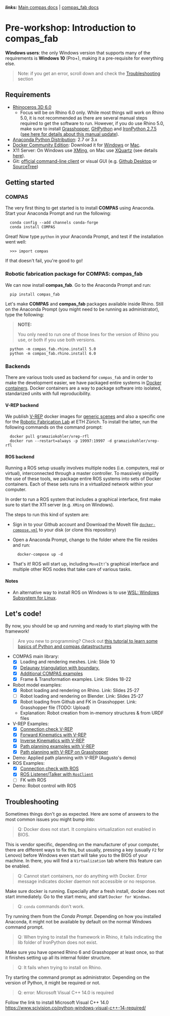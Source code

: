 _**links:**_ [Main compas docs](https://compas-dev.github.io/main/) | [compas_fab docs](https://gramaziokohler.github.io/compas_fab/latest/)

# Pre-workshop: Introduction to compas_fab

**Windows users**: the only Windows version that supports many of the requirements is **Windows 10** (Pro+), making it a pre-requisite for everything else.

> Note: if you get an error, scroll down and check the [Troubleshooting](#troubleshooting) section

## Requirements

* [Rhinoceros 3D 6.0](https://www.rhino3d.com/)
    * Focus will be on Rhino 6.0 only. While most things will work on Rhino 5.0, it is not recommended as there are several manual steps required to get the software to run. However, if you do use Rhino 5.0, make sure to install [Grasshopper](https://www.grasshopper3d.com/), [GHPython](https://www.food4rhino.com/app/ghpython) and [IronPython 2.7.5](https://github.com/IronLanguages/main/releases/tag/ipy-2.7.5) ([see here for details about this manual update](https://compas-dev.github.io/main/environments/rhino.html#ironpython-1)).
* [Anaconda Python Distribution](https://www.anaconda.com/download/): 2.7 or 3.x
* [Docker Community Edition](https://www.docker.com/get-started): Download it for [Windows](https://store.docker.com/editions/community/docker-ce-desktop-windows) or [Mac](https://store.docker.com/editions/community/docker-ce-desktop-mac).
* X11 Server: On Windows use [XMing](https://sourceforge.net/projects/xming/), on Mac use [XQuartz](https://www.xquartz.org/) (see details [here](https://medium.com/@mreichelt/how-to-show-x11-windows-within-docker-on-mac-50759f4b65cb)).
* Git: [official command-line client](https://git-scm.com/) or visual GUI (e.g. [Github Desktop](https://desktop.github.com/) or [SourceTree](https://www.sourcetreeapp.com/))

## Getting started

### COMPAS

The very first thing to get started is to install **COMPAS** using Anaconda. Start your Anaconda Prompt and run the following:

      conda config --add channels conda-forge
      conda install COMPAS

Great! Now type `python` in your Anaconda Prompt, and test if the installation went well:

      >>> import compas

If that doesn't fail, you're good to go!

### Robotic fabrication package for COMPAS: compas_fab

We can now install **compas_fab**. Go to the Anaconda Prompt and run:

      pip install compas_fab

Let's make **COMPAS** and **compas_fab** packages available inside Rhino. Still on the Anaconda Prompt (you might need to be running as administrator), type the following:

> **NOTE:** 
>
> You only need to run one of those lines for the version of Rhino you use, or both if you use both versions.

      python -m compas_fab.rhino.install 5.0
      python -m compas_fab.rhino.install 6.0

### Backends

There are various tools used as backend for `compas_fab` and in order to make the development easier, we have packaged entire systems in  [Docker containers](https://www.docker.com/resources/what-container). Docker containers are a way to package software into isolated, standarized units with full reproducibility. 

#### V-REP backend

We publish [V-REP](http://www.coppeliarobotics.com/) docker images for [generic scenes](https://hub.docker.com/r/gramaziokohler/vrep/) and also a specific one for the [Robotic Fabrication Lab](https://hub.docker.com/r/gramaziokohler/vrep-rfl/) at ETH Zürich. To install the latter, run the following commands on the command prompt:

      docker pull gramaziokohler/vrep-rfl
      docker run --restart=always -p 19997:19997 -d gramaziokohler/vrep-rfl

#### ROS backend

Running a ROS setup usually involves multiple nodes (i.e. computers, real or virtual), interconnected through a master controller. To massively simplify the use of these tools, we package entire ROS systems into sets of Docker containers. Each of these sets runs in a virtualized network within your computer.   

In order to run a ROS system that includes a graphical interface, first make sure to start the X11 server (e.g. `XMing` on Windows).

The steps to run this kind of system are:

* Sign in to your Github account and Download the MoveIt file [`docker-compose.yml`](https://github.com/gramaziokohler/compas_fab_preworkshop/blob/master/ros_systems/moveit/docker-compose.yml) to your disk (or clone this repository)
* Open a Anaconda Prompt, change to the folder where the file resides and run:

        docker-compose up -d

* That's it! ROS will start up, including `MoveIt!`'s graphical interface and multiple other ROS nodes that take care of various tasks.

#### Notes

* An alternative way to install ROS on Windows is to use [WSL: Windows Subsystem for Linux](https://docs.microsoft.com/en-us/windows/wsl/install-win10).

## Let's code!

By now, you should be up and running and ready to start playing with the framework!

> Are you new to programming? Check out [this tutorial to learn some basics of Python and compas datastructures](https://compas-dev.github.io/main/tutorial/datastructures/mesh.html)

- COMPAS main library:
  - [x] Loading and rendering meshes. Link: Slide 10
  - [x] [Delaunay triangulation with boundary.](https://compas-dev.github.io/main/examples/delaunay-with-boundary.html)
  - [X] [Additional COMPAS examples](https://compas-dev.github.io/main/examples.html)
  - [x] Frame & Transformation examples. Link: Slides 18-22
- Robot model examples:
  - [X] Robot loading and rendering on Rhino. Link: Slides 25-27
  - [ ] Robot loading and rendering on Blender. Link: Slides 25-27
  - [X] Robot loading from Github and FK in Grasshopper. Link: Grasshopper file (TODO: Upload)
  - Explanation: Robot creation from in-memory structures & from URDF files
- V-REP Examples:
  - [X] [Connection check V-REP](https://gramaziokohler.github.io/compas_fab/latest/examples/05_simulation_with_vrep.html#first-step-1)
  - [X] [Forward Kinematics with V-REP](https://gramaziokohler.github.io/compas_fab/latest/examples/05_simulation_with_vrep.html#moving-robots-1)
  - [X] [Inverse Kinematics with V-REP](https://gramaziokohler.github.io/compas_fab/latest/examples/05_simulation_with_vrep.html#inverse-kinematics-1)
  - [X] [Path planning examples with V-REP](https://gramaziokohler.github.io/compas_fab/latest/examples/05_simulation_with_vrep.html#basic-path-planning-example-1)
  - [X] [Path planning with V-REP on Grasshopper](https://gramaziokohler.github.io/compas_fab/latest/examples/05_simulation_with_vrep.html#grasshopper-integration-1)
- Demo: Applied path planning with V-REP (Augusto's demo)
- ROS Examples:
  - [X] [Connection check with ROS](https://gramaziokohler.github.io/compas_fab/latest/examples/06_ros_examples.html#first-step-1)
  - [X] [ROS Listener/Talker with `RosClient`](https://gramaziokohler.github.io/compas_fab/latest/examples/06_ros_examples.html#hello-world-1)
  - [ ] FK with ROS
- Demo: Robot control with ROS

## Troubleshooting

Sometimes things don't go as expected. Here are some of answers to the most common issues you might bump into:

> Q: Docker does not start. It complains virtualization not enabled in BIOS.

This is vendor specific, depending on the manufacturer of your computer, there are different ways to fix this, but usually, pressing a key (usually `F2` for Lenovo) before Windows even start will take you to the BIOS of your machine. In there, you will find a `Virtualization` tab where this feature can be enabled.

> Q: Cannot start containers, nor do anything with Docker. Error message indicates docker daemon not accessible or no response.

Make sure docker is running. Especially after a fresh install, docker does not start immediately. Go to the start menu, and start `Docker for Windows`.

> Q: `conda` commands don't work.

Try running them from the *Conda Prompt*. Depending on how you installed Anaconda, it might not be available by default on the normal Windows command prompt.

> Q: When trying to install the framework in Rhino, it fails indicating the lib folder of IronPython does not exist.

Make sure you have opened Rhino 6 and Grasshopper at least once, so that it finishes setting up all its internal folder structure.

> Q: It fails when trying to install on Rhino.

Try starting the command prompt as administrator. Depending on the version of Python, it might be required or not.

> Q: error: Microsoft Visual C++ 14.0 is required

Follow the link to install Microsoft Visual C++ 14.0
https://www.scivision.co/python-windows-visual-c++-14-required/
